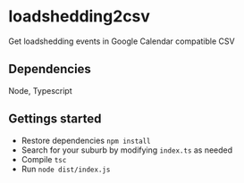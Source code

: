 # loadshedding2csv
Get loadshedding events in Google Calendar compatible CSV

## Dependencies
Node, Typescript

## Gettings started
- Restore dependencies `npm install`
- Search for your suburb by modifying `index.ts` as needed
- Compile `tsc`
- Run `node dist/index.js`